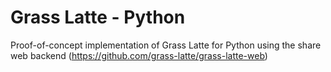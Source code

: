 # Grass Latte - Python

Proof-of-concept implementation of Grass Latte for Python using the share web backend 
(https://github.com/grass-latte/grass-latte-web)